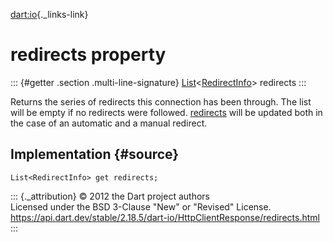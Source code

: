 [dart:io](../../dart-io/dart-io-library){._links-link}

redirects property
==================

::: {#getter .section .multi-line-signature}
[List](../../dart-core/list-class)\<[RedirectInfo](../redirectinfo-class)\>
redirects
:::

Returns the series of redirects this connection has been through. The
list will be empty if no redirects were followed. [redirects](redirects)
will be updated both in the case of an automatic and a manual redirect.

Implementation {#source}
--------------

``` {.language-dart data-language="dart"}
List<RedirectInfo> get redirects;
```

::: {._attribution}
© 2012 the Dart project authors\
Licensed under the BSD 3-Clause \"New\" or \"Revised\" License.\
<https://api.dart.dev/stable/2.18.5/dart-io/HttpClientResponse/redirects.html>
:::
